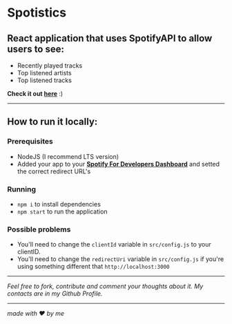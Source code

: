 # Spotistics
[](https://i.imgur.com/JXw8s4B.png)
[](https://i.imgur.com/24Ern4K.png)
[](https://i.imgur.com/OiosVYm.png)

## React application that uses SpotifyAPI to allow users to see:
 - Recently played tracks
 - Top listened artists
 - Top listened tracks

**Check it out [here](https://arthurwerle.github.io/Spotistics/)** :)

___

## How to run it locally:
 ### Prerequisites
  - NodeJS (I recommend LTS version)
  - Added your app to your **[Spotify For Developers Dashboard](https://developer.spotify.com/dashboard/)** and setted the correct redirect URL's
  
 ### Running
  - `npm i` to install dependencies
  - `npm start` to run the application
  
 ### Possible problems
  - You'll need to change the `clientId` variable in `src/config.js` to your clientID.
  - You'll need to change the `redirectUri` variable in `src/config.js` if you're using something different that `http://localhost:3000`  
___

*Feel free to fork, contribute and comment your thoughts about it.
My contacts are in my Github Profile.*

___

*made with :heart: by me*
